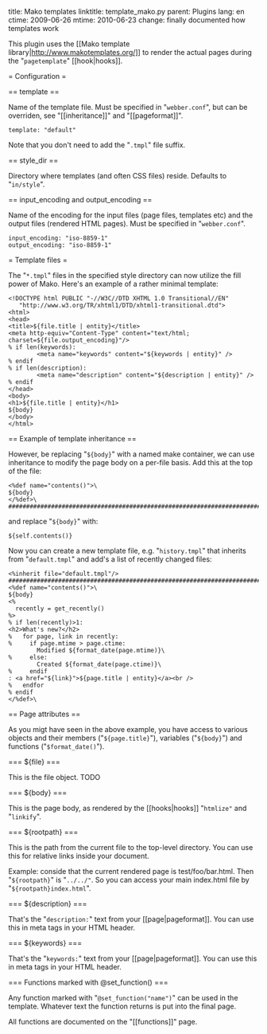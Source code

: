 title: Mako templates
linktitle: template_mako.py
parent: Plugins
lang: en
ctime: 2009-06-26
mtime: 2010-06-23
change: finally documented how templates work

This plugin uses the [[Mako template
library|http://www.makotemplates.org/]] to render the actual pages
during the "`pagetemplate`" [[hook|hooks]].

= Configuration =

== template ==

Name of the template file. Must be specified in "`webber.conf`", but
can be overriden, see "[[inheritance]]" and "[[pageformat]]".

	template: "default"

Note that you don't need to add the "`.tmpl`" file suffix.

== style_dir ==

Directory where templates (and often CSS files) reside. Defaults to
"`in/style`".

== input_encoding and output_encoding ==

Name of the encoding for the input files (page files, templates etc)
and the output files (rendered HTML pages). Must be specified in
"`webber.conf`".

	input_encoding: "iso-8859-1"
	output_encoding: "iso-8859-1"

= Template files =

The "`*.tmpl`" files in the specified style directory can now utilize
the fill power of Mako. Here's an example of a rather minimal
template:

	<!DOCTYPE html PUBLIC "-//W3C//DTD XHTML 1.0 Transitional//EN"
	   "http://www.w3.org/TR/xhtml1/DTD/xhtml1-transitional.dtd">
	<html>
	<head>
	<title>${file.title | entity}</title>
	<meta http-equiv="Content-Type" content="text/html; charset=${file.output_encoding}"/>
	% if len(keywords):
	        <meta name="keywords" content="${keywords | entity}" />
	% endif
	% if len(description):
	        <meta name="description" content="${description | entity}" />
	% endif
	</head>
	<body>
	<h1>${file.title | entity}</h1>
	${body}
	</body>
	</html>

== Example of template inheritance ==

However, be replacing "`${body}`" with a named make container, we can
use inheritance to modify the page body on a per-file basis. Add this
at the top of the file:

	<%def name="contents()">\
	${body}
	</%def>\
	#######################################################################

and replace "`${body}`" with:

	${self.contents()}

Now you can create a new template file, e.g. "`history.tmpl`" that
inherits from "`default.tmpl`" and add's a list of recently changed
files:

	<%inherit file="default.tmpl"/>
	#######################################################################
	<%def name="contents()">\
	${body}
	<%
	  recently = get_recently()
	%>
	% if len(recently)>1:
	<h2>What's new?</h2>
	%   for page, link in recently:
	%     if page.mtime > page.ctime:
	        Modified ${format_date(page.mtime)}\
	%     else:
	        Created ${format_date(page.ctime)}\
	%     endif
	: <a href="${link}">${page.title | entity}</a><br />
	%   endfor
	% endif
	</%def>\




== Page attributes ==

As you migt have seen in the above example, you have access to various
objects and their members ("`${page.title}`"), variables ("`${body}`")
and functions ("`$format_date()`").

=== ${file} ===

This is the file object. TODO

=== ${body} ===

This is the page body, as rendered by the [[hooks|hooks]] "`htmlize"`
and "`linkify`".

=== ${rootpath} ===

This is the path from the current file to the top-level directory. You
can use this for relative links inside your document.

Example: conside that the current rendered page is test/foo/bar.html. Then
"`${rootpath}`" is "`../../"`. So you can access your main index.html
file by "`${rootpath}index.html`".

=== ${description} ===

That's the "`description:`" text from your [[page|pageformat]]. You
can use this in meta tags in your HTML header.

=== ${keywords} ===

That's the "`keywords:`" text from your [[page|pageformat]]. You
can use this in meta tags in your HTML header.

=== Functions marked with @set_function() ===

Any function marked with "`@set_function("name")`" can be used in the
template. Whatever text the function returns is put into the final
page.

All functions are documented on the "[[functions]]" page.
